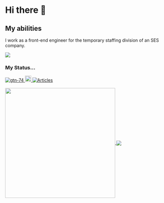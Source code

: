 # Hi there 👋

## My abilities
I work as a front-end engineer for the temporary staffing division of an SES company.  

<img src="https://img.shields.io/badge/-FrontendEngineer-00A98F.svg?logo=&style=plastic">  

 ### My Status...
 <a href="https://github.com/gtn-74/gtn-74/">
    <img src="https://komarev.com/ghpvc/?username=gtn-74" alt="gtn-74" />
  </a>
<a href="https://github.com/gtn-74">
    <img height="20" src="https://img.shields.io/github/followers/gtn-74?label=follow&logo=github&style=flat" />
  </a>
<a href="https://zenn.dev/gtn74"><img src="https://badgen.org/img/zenn/gtn74/articles?style=plastic" alt="Articles" /></a><br>
<br>
<a href="https://github.com/gtn-74/github-readme-stats">
    <img width="355" align="center" src="https://github-readme-stats.vercel.app/api/top-langs/?username=gtn-74&layout=compact" />
  </a>

<a href="">
    <img  align="center" src="https://github-readme-stats.vercel.app/api?username=gtn-74&show_icons=true&theme=radical" />
  </a>


  
<!--
- 🌱 I’m currently learning TypeScript  
     TypeScriptをベースにエンジニアとしての技術力向上を目指しています。  
     今後はバックエンドエンジニアに転向したいと考えています。　　

- 
   - supabase
   - GraphQL
   - Prisma
   - hono
   - Github actions
   - Docker
   - postgreSQL  



<img src="https://img.shields.io/badge/-Typescript-fff.svg?logo=typescript&style=plastic">
<!--
**gtn-74/gtn-74** is a ✨ _special_ ✨ repository because its `README.md` (this file) appears on your GitHub profile.

Here are some ideas to get you started:

- 🔭 I’m currently working on ...
- 🌱 I’m currently learning ...
- 👯 I’m looking to collaborate on ...
- 🤔 I’m looking for help with ...
- 💬 Ask me about ...
- 📫 How to reach me: ...
- 😄 Pronouns: ...
- ⚡ Fun fact: ...

## 🔭 I’m currently working on
I write TypeScript & Javascript at work.  

<img src="https://img.shields.io/badge/-Typescript-fff.svg?logo=typescript&style=plastic">  <img src="https://img.shields.io/badge/-Javascript-fff.svg?logo=javascript&style=popout">  


## Experienced Technology  

### Library

<img src="https://img.shields.io/badge/-React-fff.svg?logo=react&style=plastic">  <img src="https://img.shields.io/badge/-React%20Native-fff.svg?logo=react&style=plastic">  

### FrontEnd Framework
<img src="https://img.shields.io/badge/-Next.js-000000.svg?logo=next.js&style=plastic">  <img src="https://img.shields.io/badge/-Expo-000.svg?logo=expo&style=plastic">  

### FrontEnd TestLIbrary
<img src="https://img.shields.io/badge/-Storybook-fff.svg?logo=storybook&style=plastic">  <img src="https://img.shields.io/badge/-Jest-ff.svg?logo=jest&style=plastic">  <img src="https://img.shields.io/badge/-Testing%20library-000.svg?logo=testing%20library&style=plastic">  

### Global State
<img src="https://img.shields.io/badge/-Recoil-fff.svg?logo=recoil&style=plastic">  

### Css Framework
<img src="https://img.shields.io/badge/-MUI-fff.svg?logo=MUI&style=plastic">  <img src="https://img.shields.io/badge/-styled%20components-fff.svg?logo=styled-components&style=plastic"> 
 <img src="https://img.shields.io/badge/-Emotion-D26AC2.svg?logo=&style=plastic">


 ### Others...
<img src="https://img.shields.io/badge/-Github-181717.svg?logo=github&style=plastic">  <img src="https://img.shields.io/badge/-Gitlab-fff.svg?logo=gitlab&style=plastic">  
<img src="https://img.shields.io/badge/-Xcode-fff.svg?logo=xcode&style=plastic">  <img src="https://img.shields.io/badge/-Android%20Studio-fff.svg?logo=android&style=plastic">　　

<img src="https://img.shields.io/badge/-AWS%20Cognito-232F3E.svg?logo=amazon&style=plastic">  <img src="https://img.shields.io/badge/-AWS%20CodeCommit-232F3E.svg?logo=amazon&style=plastic">  

## 💻　Technology stack currently being studied　　
<img src="https://img.shields.io/badge/-Graphql-E10098.svg?logo=graphql&style=plastic">  <img src="https://img.shields.io/badge/-Prisma-512DA8.svg?logo=Prisma&style=plastic">  <img src="https://img.shields.io/badge/-hono-fff.svg?logo=hono&style=plastic">  <img src="https://img.shields.io/badge/-Docker-fff.svg?logo=docker&style=plastic">  <img src="https://img.shields.io/badge/-Postgresql-fff.svg?logo=postgresql&style=plastic">  
  

-->
